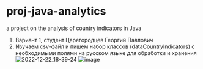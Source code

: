 # proj-java-analytics
a project on the analysis of country indicators in Java


1. Вариант 1, студент Царегородцев Георгий Павлович
2. Изучаем csv-файл и пишем набор классов (dataCountryIndicators) с необходимыми полями на русском языке для обработки и хранения
![2022-12-22_18-39-24](https://user-images.githubusercontent.com/65504823/209146999-d52e1bbf-f0ef-488c-9246-e93bbbe7f9a3.png)
![image](https://user-images.githubusercontent.com/65504823/209147116-e55f0837-6fdc-4a41-92f0-7add5f8e77aa.png)
